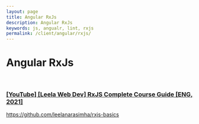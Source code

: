 ```yaml
---
layout: page
title: Angular RxJs
description: Angular RxJs
keywords: js, angualr, lint, rxjs
permalink: /client/angular/rxjs/
---
```


# Angular RxJs

<br/>

### [[YouTube] [Leela Web Dev] RxJS Complete Course Guide [ENG, 2021]](https://www.youtube.com/playlist?list=PL_euSNU_eLbc0HclFbirIaMXaXzQJ_K4n)

https://github.com/leelanarasimha/rxjs-basics

